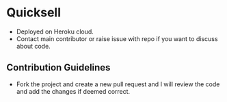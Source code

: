 # Quicksell
* Deployed on Heroku cloud.
* Contact main contributor or raise issue with repo if you want to discuss about code.

## Contribution Guidelines
* Fork the project and create a new pull request and I will review the code and add the changes if deemed correct.